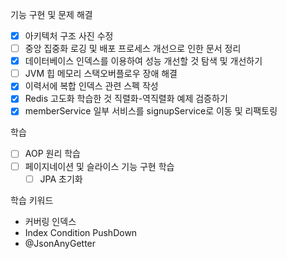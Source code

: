 기능 구현 및 문제 해결
- [x] 아키텍처 구조 사진 수정
- [ ] 중앙 집중화 로깅 및 배포 프로세스 개선으로 인한 문서 정리
- [x] 데이터베이스 인덱스를 이용하여 성능 개선할 것 탐색 및 개선하기
- [ ] JVM 힙 메모리 스택오버플로우 장애 해결
- [x] 이력서에 복합 인덱스 관련 스펙 작성
- [x] Redis 고도화 학습한 것 직렬화-역직렬화 예제 검증하기
- [x] memberService 일부 서비스를 signupService로 이동 및 리팩토링

학습
- [ ] AOP 원리 학습
- [ ] 페이지네이션 및 슬라이스 기능 구현 학습
	- [ ] JPA 초기화

학습 키워드
- 커버링 인덱스
- Index Condition PushDown
- @JsonAnyGetter